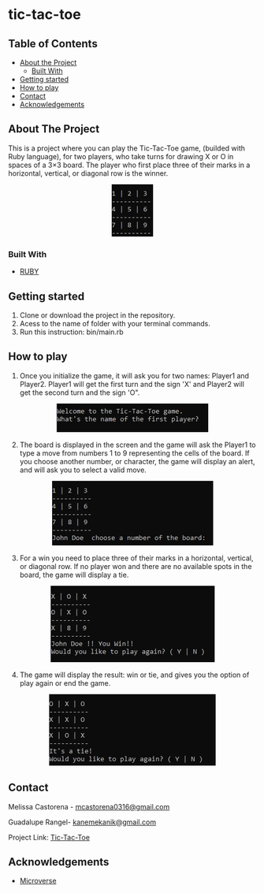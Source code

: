 # tic-tac-toe

## Table of Contents

* [About the Project](#about-the-project)
  * [Built With](#built-with)
* [Getting started](#Getting-started)
* [How to play](#How-to-play)
* [Contact](#contact)
* [Acknowledgements](#acknowledgements)

<!-- ABOUT THE PROJECT -->
## About The Project

This is a project where you can play the Tic-Tac-Toe game, (builded with Ruby language), for two players, who take turns for drawing X or O in spaces of a 3×3 board. The player who first place three of their marks in a horizontal, vertical, or diagonal row is the winner. 


<div align="center"><img src="Images/board-pic.JPG"></div>

### Built With

* [RUBY]()

## Getting started

1. Clone or download the project in the repository.
2. Acess to the name of folder with your terminal commands.
3. Run this instruction: bin/main.rb 

## How to play

1. Once you initialize the game, it will ask you for two names: Player1 and Player2. Player1 will get the first turn and the sign 'X' and Player2 will get the second turn and the sign 'O".

<div align="center"><img src="Images/welcome.JPG"></div>

2. The board is displayed in the screen and the game will ask the Player1 to type a move from numbers 1 to 9 representing the cells of the board. If you choose another number, or character, the game will display an alert, and will ask you to select a valid move.

<div align="center"><img src="Images/john.JPG"></div>

3. For a win you need to place three of their marks in a horizontal, vertical, or diagonal row. If no player won and there are no available spots in the board, the game will display a tie.

<div align="center"><img src="Images/win.JPG"></div>

4. The game will display the result: win or tie, and gives you the option of play again or end the game. 

<div align="center"><img src="Images/tie.JPG"></div>



<!-- CONTACT -->
## Contact

Melissa Castorena - mcastorena0316@gmail.com

Guadalupe Rangel- kanemekanik@gmail.com

Project Link: [Tic-Tac-Toe]()



<!-- ACKNOWLEDGEMENTS -->
## Acknowledgements

* [Microverse](https://www.microverse.org/)